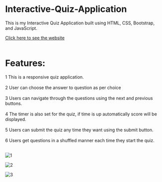 # Interactive-Quiz-Application
This is my Interactive Quiz Application built using HTML, CSS, Bootstrap, and JavaScript.

<a href="https://manishgihub.github.io/Interactive-Quiz-Application/">Click here to see the website</a><br><br>

# Features:

1 This is a responsive quiz application.<br><br>
2 User can choose the answer to question as per choice<br><br>
3 Users can navigate through the questions using the next and previous buttons.<br><br>
4 The timer is also set for the quiz, if time is up automatically score will be displayed.<br><br>
5 Users can submit the quiz any time they want using the submit button.<br><br>
6 Users get questions in a shuffled manner each time they start the quiz.<br><br>

![1](https://github.com/ManishGihub/Interactive-Quiz-Application/assets/102681545/4d8d70c7-adca-47e3-9107-efa53841a1eb)

![2](https://github.com/ManishGihub/Interactive-Quiz-Application/assets/102681545/564ef533-552f-41d1-bf63-989aaeac8a34)

![3](https://github.com/ManishGihub/Interactive-Quiz-Application/assets/102681545/f6db56ef-59eb-4ffc-a016-64c4d24a26c6)
